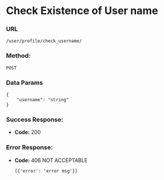 # Check Existence of User name
  
### **URL**

  `/user/profile/check_username/`

### **Method:**
  
  `POST`
  

### **Data Params**

    
    {
        "username": "string"
    }
    
### **Success Response:**
  
  * **Code:** 200 <br />
  
 
### **Error Response:**
    
  
  * **Code:** 406 NOT ACCEPTABLE <br />
    
    
        [{'error': 'error msg'}]